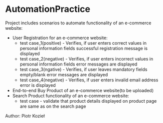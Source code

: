 # AutomationPractice
Project includes scenarios to automate functionality of an e-commerce website:
* User Registration for an e-commerce website:
     * test case_1(positive)    -  Verifies, if user enters correct values in personal information fields successful registration
  message is displayed
     * test case_2(negative)    -  Verifies, if user enters incorrect values in personal information fields error messages are
  displayed
     * test case_3(ngative)     -   Verifies, if user leaves mandatory fields empty/blank error messages are displayed
     * test case_4(negative)    -  Verifies, if user enters invalid email address error is displayed
* End-to-end Buy Product of an e-commerce website(to be uploaded)
* Search Product functionality of an e-commerce website:  
    * test case - validate that product details displayed on product page are same as on the search page



Author: Piotr Kozieł
